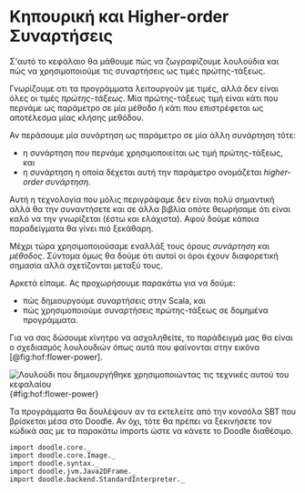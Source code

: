 # Κηπουρική και Higher-order Συναρτήσεις

Σ'αυτό το κεφάλαιο θα μάθουμε πώς να ζωγραφίζουμε λουλούδια και πώς να χρησιμοποιούμε τις συναρτήσεις ως τιμές πρώτης-τάξεως.

Γνωρίζουμε οτι τα προγράμματα λειτουργούν με τιμές, αλλά δεν είναι όλες οι τιμές *πρώτης-τάξεως*. Μία πρώτης-τάξεως τιμή είναι κάτι που περνάμε ως παράμετρο σε μία μέθοδο ή κάτι που επιστρέφεται ως αποτέλεσμα μίας κλήσης μεθόδου.

Αν περάσουμε μία συνάρτηση ως παράμετρο σε μία άλλη συνάρτηση τότε:

- η συνάρτηση που περνάμε χρησιμοποιείται ως τιμή πρώτης-τάξεως, και
- η συνάρτηση η οποία δέχεται αυτή την παράμετρο ονομάζεται *higher-order συνάρτηση*.

Αυτή η τεχνολογία που μόλις περιγράψαμε δεν είναι πολύ σημαντική αλλά θα την συναντήσετε και σε άλλα βιβλία οπότε θεωρήσαμε ότι είναι καλό να την γνωρίζεται (έστω και ελάχιστα).
Αφού δούμε κάποια παραδείγματα θα γίνει πιό ξεκάθαρη.

Μέχρι τώρα χρησιμοποιούσαμε εναλλάξ τους όρους *συνάρτηση* και *μέθοδος*.
Σύντομα όμως θα δούμε ότι αυτοί οι όροι έχουν διαφορετική σημασία αλλά σχετίζονται μεταξύ τους.

Αρκετά είπαμε. Ας προχωρήσουμε παρακάτω για να δούμε:

- πώς δημιουργούμε συναρτήσεις στην Scala, και
- πώς χρησιμοποιούμε συναρτήσεις πρώτης-τάξεως σε δομημένα προγράμματα.

Για να σας δώσουμε κίνητρο να ασχοληθείτε, το παράδειγμά μας θα είναι ο σχεδιασμός λουλουδιών όπως αυτά που φαίνονται στην εικόνα [@fig:hof:flower-power].

![Λουλούδι που δημιουργήθηκε χρησιμοποιώντας τις τεχνικές αυτού του κεφαλαίου](src/pages/hof/flower-power.pdf+svg){#fig:hof:flower-power}

<div class="callout callout-info">
Τα προγράμματα θα δουλέψουν αν τα εκτελείτε από την κονσόλα SBT που βρίσκεται μέσα στο Doodle. Αν όχι, τότε θα πρέπει να ξεκινήσετε τον κώδικά σας με τα παρακάτω imports ώστε να κάνετε το Doodle διαθέσιμο.

```tut:silent
import doodle.core._
import doodle.core.Image._
import doodle.syntax._
import doodle.jvm.Java2DFrame._
import doodle.backend.StandardInterpreter._
```
</div>

